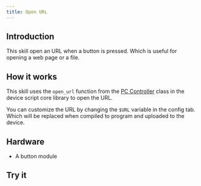 ```yaml
---
title: Open URL
---
```


## Introduction

This skill open an URL when a button is pressed. Which is useful for opening a web page or a file.

## How it works

This skill uses the `open_url` function from the [PC Controller](https://microsoft.github.io/jacdac-docs/services/pccontroller/) class in the device script core library to open the URL.

You can customize the URL by changing the `$URL` variable in the config tab. Which will be replaced when compiled to program and uploaded to the device.


## Hardware

- A button module

## Try it

```devs
```

